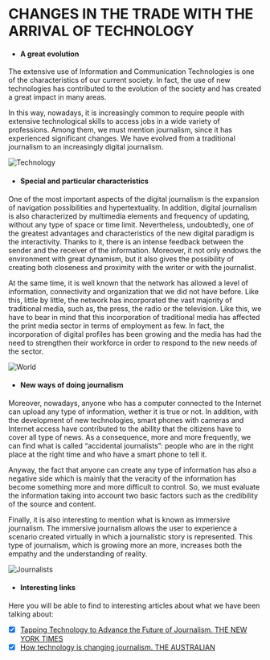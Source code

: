 
# **CHANGES IN THE TRADE WITH THE ARRIVAL OF TECHNOLOGY**

- #### A great evolution

The extensive use of Information and Communication Technologies is one of the characteristics of our current society. In fact, the use of new technologies has contributed to the evolution of the society and has created a great impact in many areas.  

In this way, nowadays, it is increasingly common to require people with extensive technological skills to access jobs in a wide variety of professions. Among them, we must mention journalism, since it has experienced significant changes. We have evolved from a traditional journalism to an increasingly digital journalism.

![Technology](https://i.imgur.com/5V6Y7mo.jpg)

- #### Special and particular characteristics

One of the most important aspects of the digital journalism is the expansion of navigation possibilities and hypertextuality. In addition, digital journalism is also characterized by multimedia elements and frequency of updating, without any type of space or time limit. Nevertheless, undoubtedly, one of the greatest advantages and characteristics of the new digital paradigm is the interactivity. Thanks to it, there is an intense feedback between the sender and the receiver of the information. Moreover, it not only endows the environment with great dynamism, but it also gives the possibility of creating both closeness and proximity with the writer or with the journalist.

At the same time, it is well known that the network has allowed a level of information, connectivity and organization that we did not have before. Like this, little by little, the network has incorporated the vast majority of traditional media, such as, the press, the radio or the television. Like this, we have to bear in mind that this incorporation of traditional media has affected the print media sector in terms of employment as few. In fact, the incorporation of digital profiles has been growing and the media has had the need to strengthen their workforce in order to respond to the new needs of the sector.

![World](https://www.itforum365.com.br/wp-content/uploads/2017/10/mundo-conectado.jpg)

- #### New ways of doing journalism

Moreover, nowadays, anyone who has a computer connected to the Internet can upload any type of information, wether it is true or not. In addition, with the development of new technologies,  smart phones with cameras and Internet access have contributed to the ability that the citizens have to cover all type of news. As a consequence, more and more frequently, we can find what is called “accidental journalists”: people who are in the right place at the right time and who have a smart phone to tell it. 

Anyway, the fact that anyone can create any type of information has also a negative side which is mainly that the veracity of the information has become something more and more difficult to control. So, we must evaluate the information taking into account two basic factors such as the credibility of the source and content.

Finally, it is also interesting to mention what is known as immersive journalism. The immersive journalism allows the user to experience a scenario created virtually in which a journalistic story is represented. This type of journalism, which is growing more an more, increases both the empathy and the understanding of reality.

![Journalists](https://colectivonovecento.files.wordpress.com/2013/01/tablet-2.jpg)

- #### Interesting links
Here you will be able to find to interesting articles about what we have been talking about:
- [X] [Tapping Technology to Advance the Future of Journalism. THE NEW YORK TIMES](https://www.nytimes.com/2018/01/03/technology/personaltech/technology-future-journalism.html)
- [X] [How technology is changing journalism. THE AUSTRALIAN](https://www.theaustralian.com.au/business/media/technology-changing-journalism/news-story/04f969acd1c00ab4f6fafec70d10cc19?sv=d934692e883c7c426f940888542181da)
